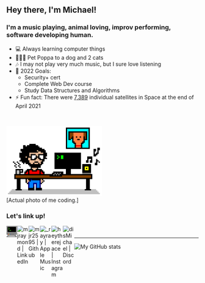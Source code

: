 ## Hey there, I'm Michael!

### I'm a music playing, animal loving, improv performing, software developing human.

- 💻 Always learning computer things
- 🐶🐱🐱 Pet Poppa to a dog and 2 cats
- 🎶 I may not play very much music, but I sure love listening
- 🥅 2022 Goals: 
    - Security+ cert
    - Complete Web Dev course
    - Study Data Structures and Algorithms
- ⚡ Fun fact: There were [7,389](https://www.geospatialworld.net/blogs/how-many-satellites-are-orbiting-the-earth-in-2021/) individual satellites in Space at the end of April 2021
<br />

<img src="8bit-desk.png" alt="Actual photo of me coding." title="Actual photo of me coding." width="250"/><br/>
[Actual photo of me coding.]


### Let's link up!

[<img align="left" alt="my website" width="28px" src="comp.png" />][website]
[<img align="left" alt="mjraymond | LinkedIn" width="30px" src="https://img.icons8.com/color/48/000000/linkedin.png" />][linkedin]
[<img align="left" alt="mjr2595 | Github" width="30px" src="https://img.icons8.com/color/48/000000/github-2.png" />][github]
[<img align="left" alt="_rayray | Apple Music" width="30px" src="https://img.icons8.com/color-glass/48/000000/apple-music.png" />][music]
[<img align="left" alt="heytherejace | Instagram" width="30px" src="https://img.icons8.com/color/48/000000/instagram.png" />][instagram]
[<img align="left" alt="disMichael | Discord" width="30px" src="https://img.icons8.com/color/48/000000/discord-logo.png" />][discord]
<br />

---
![My GitHub stats](https://github-readme-stats-mjr2595.vercel.app/api?username=mjr2595&theme=dracula&show_icons=true)

[website]: https://michaelraymond.info
[music]: https://music.apple.com/profile/_rayray
[instagram]: https://www.instagram.com/heytherejace
[linkedin]: https://www.linkedin.com/in/mjraymond
[github]: https://github.com/mjr2595
[discord]: https://discordapp.com/users/691148133580931143